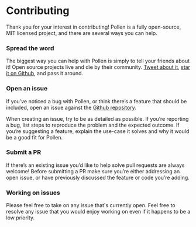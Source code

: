 # Contributing

Thank you for your interest in contributing! Pollen is a fully open-source, MIT licensed project, and there are several ways you can help.

### Spread the word

The biggest way you can help with Pollen is simply to tell your friends about it! Open source projects live and die by their community. [Tweet about it](https://twitter.com/intent/tweet?url=https%3A%2F%2Fwww.pollen.style\&text=Pollen%2C%20a%20@tailwindcss%20alternative%20that%20doesn%27t%20reinvent%20CSS), [star it on Github](https://github.com/peppercornstudio/pollen/stargazers), and pass it around.

### Open an issue

If you’ve noticed a bug with Pollen, or think there’s a feature that should be included, open an issue against the [Github repository](https://github.com/peppercornstudio/pollen).

When creating an issue, try to be as detailed as possible. If you’re reporting a bug, list steps to reproduce the problem and the expected outcome. If you’re suggesting a feature, explain the use-case it solves and why it would be a good fit for Pollen.

### Submit a PR

If there’s an existing issue you’d like to help solve pull requests are always welcome! Before submitting a PR make sure you’re either addressing an open issue, or have previously discussed the feature or code you’re adding.

### Working on issues

Please feel free to take on any issue that's currently open. Feel free to resolve any issue that you would enjoy working on even if it happens to be a low priority.
